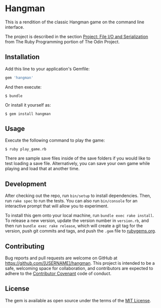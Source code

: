 # Hangman

This is a rendition of the classic Hangman game on the command line interface.

The project is described in the section [Project: File I/O and Serialization](http://www.theodinproject.com/courses/ruby-programming/lessons/file-i-o-and-serialization) from The Ruby Programming portion of The Odin Project.

## Installation

Add this line to your application's Gemfile:

```ruby
gem 'hangman'
```

And then execute:

    $ bundle

Or install it yourself as:

    $ gem install hangman

## Usage

Execute the following command to play the game:

    $ ruby play_game.rb

There are sample save files inside of the save folders if you would like to test loading a save file. Alternatively, you can save your own game while playing and load that at another time.

## Development

After checking out the repo, run `bin/setup` to install dependencies. Then, run `rake spec` to run the tests. You can also run `bin/console` for an interactive prompt that will allow you to experiment.

To install this gem onto your local machine, run `bundle exec rake install`. To release a new version, update the version number in `version.rb`, and then run `bundle exec rake release`, which will create a git tag for the version, push git commits and tags, and push the `.gem` file to [rubygems.org](https://rubygems.org).

## Contributing

Bug reports and pull requests are welcome on GitHub at https://github.com/[USERNAME]/hangman. This project is intended to be a safe, welcoming space for collaboration, and contributors are expected to adhere to the [Contributor Covenant](http://contributor-covenant.org) code of conduct.


## License

The gem is available as open source under the terms of the [MIT License](http://opensource.org/licenses/MIT).

